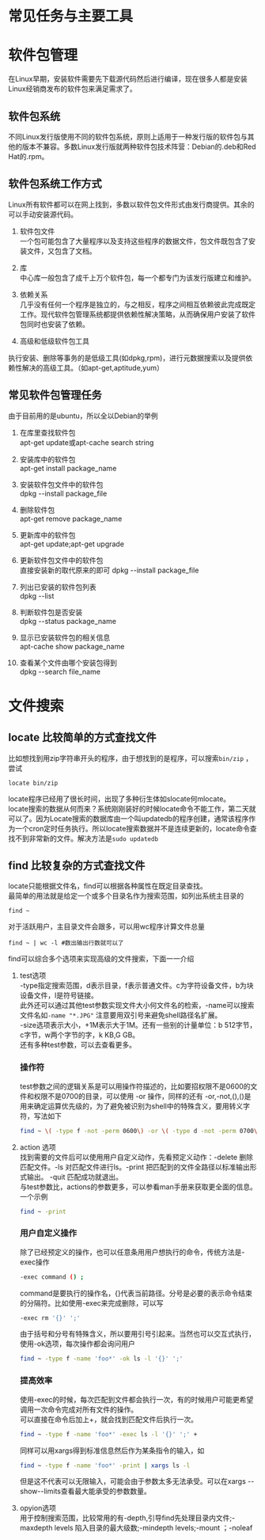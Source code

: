 # 常见任务与主要工具

# 软件包管理
在Linux早期，安装软件需要先下载源代码然后进行编译，现在很多人都是安装Linux经销商发布的软件包来满足需求了。

## 软件包系统
不同Linux发行版使用不同的软件包系统，原则上适用于一种发行版的软件包与其他的版本不兼容。多数Linux发行版就两种软件包技术阵营：Debian的.deb和Red Hat的.rpm。

## 软件包系统工作方式
Linux所有软件都可以在网上找到，多数以软件包文件形式由发行商提供。其余的可以手动安装源代码。

1. 软件包文件<br>
一个包可能包含了大量程序以及支持这些程序的数据文件，包文件既包含了安装文件，又包含了文档。

2. 库<br>
中心库一般包含了成千上万个软件包，每一个都专门为该发行版建立和维护。

3. 依赖关系<br>
几乎没有任何一个程序是独立的，与之相反，程序之间相互依赖彼此完成既定工作。现代软件包管理系统都提供依赖性解决策略，从而确保用户安装了软件包同时也安装了依赖。

4. 高级和低级软件包工具<br>

执行安装、删除等事务的是低级工具(如dpkg,rpm)，进行元数据搜索以及提供依赖性解决的高级工具。（如apt-get,aptitude,yum）

## 常见软件包管理任务
由于目前用的是ubuntu，所以全以Debian的举例
1. 在库里查找软件包<br>
apt-get update或apt-cache search string

2. 安装库中的软件包<br>
apt-get install package_name

3. 安装软件包文件中的软件包<br>
dpkg --install package_file

4. 删除软件包<br>
apt-get remove package_name

5. 更新库中的软件包<br>
apt-get update;apt-get upgrade

6. 更新软件包文件中的软件包<br>
直接安装新的取代原来的即可 dpkg --install package_file

7. 列出已安装的软件包列表<br>
dpkg --list

8. 判断软件包是否安装<br>
dpkg --status package_name

9. 显示已安装软件包的相关信息<br>
apt-cache show package_name

10. 查看某个文件由哪个安装包得到<br>
dpkg --search file_name

# 文件搜索
## locate 比较简单的方式查找文件
比如想找到用zip字符串开头的程序，由于想找到的是程序，可以搜索`bin/zip` ，尝试
```
locate bin/zip
```
locate程序已经用了很长时间，出现了多种衍生体如slocate何mlocate。<br>
locate搜索的数据从何而来？系统刚刚装好的时候locate命令不能工作，第二天就可以了。因为Locate搜索的数据库由一个叫updatedb的程序创建，通常该程序作为一个cron定时任务执行。所以locate搜索数据并不是连续更新的，locate命令查找不到非常新的文件。解决方法是`sudo updatedb `

## find 比较复杂的方式查找文件
locate只能根据文件名，find可以根据各种属性在既定目录查找。<br>
最简单的用法就是给定一个或多个目录名作为搜索范围，如列出系统主目录的
```
find ~
```
对于活跃用户，主目录文件会跟多，可以用wc程序计算文件总量
```
find ~ | wc -l #数出输出行数就可以了
```
find可以综合多个选项来实现高级的文件搜索，下面一一介绍

1. test选项<br>
-type指定搜索范围，d表示目录，f表示普通文件。c为字符设备文件，b为块设备文件，l是符号链接。<br>
此外还可以通过其他test参数实现文件大小何文件名的检索，-name可以搜索文件名如`-name "*.JPG"` 注意要用双引号来避免shell路径名扩展。<br>
-size选项表示大小，+1M表示大于1M。还有一些别的计量单位：b 512字节，c字节，w两个字节的字，k KB,G GB。<br>
还有多种test参数，可以去查看更多。<br>
    ### 操作符
    test参数之间的逻辑关系是可以用操作符描述的，比如要招权限不是0600的文件和权限不是0700的目录，可以使用 -or 操作，同样的还有 -or,-not,(),()是用来确定运算优先级的，为了避免被识别为shell中的特殊含义，要用转义字符，写法如下
    ``` bash
    find ~ \( -type f -not -perm 0600\) -or \( -type d -not -perm 0700\)
    ```

2. action 选项<br>
找到需要的文件后可以使用用户自定义动作，先看预定义动作：-delete 删除匹配文件。-ls 对匹配文件进行ls。-print 把匹配到的文件全路径以标准输出形式输出。 -quit 匹配成功就退出。<br>
与test参数比，actions的参数更多，可以参看man手册来获取更全面的信息。一个示例
    ``` bash
    find ~ -print
    ```

    ### 用户自定义操作
    除了已经预定义的操作，也可以任意条用用户想执行的命令，传统方法是-exec操作
    ``` bash
    -exec command () ;
    ```
    command是要执行的操作名，{}代表当前路径。分号是必要的表示命令结束的分隔符。比如使用-exec来完成删除，可以写
    ``` bash
    -exec rm '{}' ';'
    ```
    由于括号和分号有特殊含义，所以要用引号引起来。当然也可以交互式执行，使用-ok选项，每次操作都会询问用户
    ``` bash
    find ~ -type f -name 'foo*' -ok ls -l '{}' ';'
    ```

    ### 提高效率
    使用-exec的时候，每次匹配到文件都会执行一次，有的时候用户可能更希望调用一次命令完成对所有文件的操作。<br>
    可以直接在命令后加上+，就会找到匹配文件后执行一次。
    ``` bash
    find ~ -type f -name 'foo*' -exec ls -l '{}' ';' +
    ```
    同样可以用xargs得到标准信息然后作为某条指令的输入，如
    ``` bash
    find ~ -type f -name 'foo*' -print | xargs ls -l
    ```
    但是这不代表可以无限输入，可能会由于参数太多无法承受。可以在xargs --show--limits查看最大能承受的参数数量。
3. opyion选项<br>
用于控制搜索范围，比较常用的有-depth,引导find先处理目录内文件;-maxdepth levels 陷入目录的最大级数;-mindepth levels;-mount ；-noleaf

